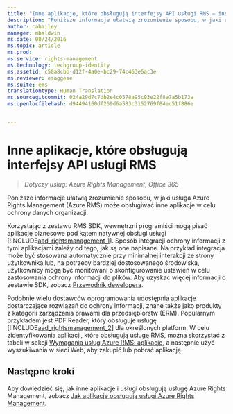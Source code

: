 ```yaml
---
title: "Inne aplikacje, które obsługują interfejsy API usługi RMS — instalacja i konfiguracja | Azure RMS"
description: "Poniższe informacje ułatwią zrozumienie sposobu, w jaki usługa Azure Rights Management (Azure RMS) może obsługiwać inne aplikacje w celu ochrony danych organizacji."
author: cabailey
manager: mbaldwin
ms.date: 08/24/2016
ms.topic: article
ms.prod: 
ms.service: rights-management
ms.technology: techgroup-identity
ms.assetid: c50a8cbb-d12f-4a0e-bc29-74c463e6ac3e
ms.reviewer: esaggese
ms.suite: ems
translationtype: Human Translation
ms.sourcegitcommit: 024a29d7c7db2e4c0578a95c93e22f8e7a5b173e
ms.openlocfilehash: d94494160df269d6a583c3152769f84ec51f886e


---
```


# Inne aplikacje, które obsługują interfejsy API usługi RMS

>*Dotyczy usług: Azure Rights Management, Office 365*

Poniższe informacje ułatwią zrozumienie sposobu, w jaki usługa Azure Rights Management (Azure RMS) może obsługiwać inne aplikacje w celu ochrony danych organizacji.

Korzystając z zestawu RMS SDK, wewnętrzni programiści mogą pisać aplikacje biznesowe pod kątem natywnej obsługi usługi [!INCLUDE[aad_rightsmanagement_1](../includes/aad_rightsmanagement_1_md.md)]. Sposób integracji ochrony informacji z tymi aplikacjami zależy od tego, jak są one napisane. Na przykład integracja może być stosowana automatycznie przy minimalnej interakcji ze strony użytkownika lub, na potrzeby bardziej dostosowanego środowiska, użytkownicy mogą być monitowani o skonfigurowanie ustawień w celu zastosowania ochrony informacji do plików. Aby uzyskać więcej informacji o zestawie SDK, zobacz [Przewodnik dewelopera](../develop/developers-guide.md).

Podobnie wielu dostawców oprogramowania udostępnia aplikacje dostarczające rozwiązań do ochrony informacji, znane także jako produkty z kategorii zarządzania prawami dla przedsiębiorstw (ERM). Popularnym przykładem jest PDF Reader, który obsługuje usługę [!INCLUDE[aad_rightsmanagement_2](../includes/aad_rightsmanagement_2_md.md)] dla określonych platform. W celu zidentyfikowania aplikacji, które obsługują usługę RMS, można skorzystać z tabeli w sekcji [Wymagania usług Azure RMS: aplikacje](../get-started/requirements-applications.md), a następnie użyć wyszukiwania w sieci Web, aby zakupić lub pobrać aplikację.

## Następne kroki

Aby dowiedzieć się, jak inne aplikacje i usługi obsługują usługę Azure Rights Management, zobacz [Jak aplikacje obsługują usługi Azure Rights Management](applications-support.md).


<!--HONumber=Aug16_HO4-->


